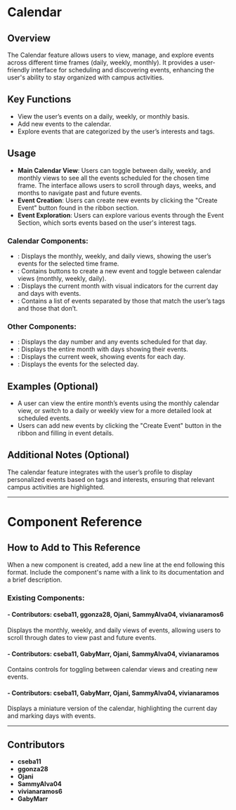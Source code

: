 # Calendar

## Overview
The Calendar feature allows users to view, manage, and explore events across different time frames (daily, weekly, monthly). It provides a user-friendly interface for scheduling and discovering events, enhancing the user's ability to stay organized with campus activities.

## Key Functions
- View the user’s events on a daily, weekly, or monthly basis.
- Add new events to the calendar.
- Explore events that are categorized by the user’s interests and tags.

## Usage
- **Main Calendar View**: Users can toggle between daily, weekly, and monthly views to see all the events scheduled for the chosen time frame. The interface allows users to scroll through days, weeks, and months to navigate past and future events.
- **Event Creation**: Users can create new events by clicking the "Create Event" button found in the ribbon section.
- **Event Exploration**: Users can explore various events through the Event Section, which sorts events based on the user's interest tags.
  
### Calendar Components:
- **<MainCalendar/>**: Displays the monthly, weekly, and daily views, showing the user’s events for the selected time frame.
- **<RibbonComponent/>**: Contains buttons to create a new event and toggle between calendar views (monthly, weekly, daily).
- **<MiniCalendar/>**: Displays the current month with visual indicators for the current day and days with events.
- **<EventSection/>**: Contains a list of events separated by those that match the user’s tags and those that don’t.
  
### Other Components:
- **<CalendarDay/>**: Displays the day number and any events scheduled for that day.
- **<CalendarMonthView/>**: Displays the entire month with days showing their events.
- **<CalendarWeekView/>**: Displays the current week, showing events for each day.
- **<CalendarDayView/>**: Displays the events for the selected day.

## Examples (Optional)
- A user can view the entire month’s events using the monthly calendar view, or switch to a daily or weekly view for a more detailed look at scheduled events.
- Users can add new events by clicking the "Create Event" button in the ribbon and filling in event details.

## Additional Notes (Optional)
The calendar feature integrates with the user’s profile to display personalized events based on tags and interests, ensuring that relevant campus activities are highlighted.

---

# Component Reference

## How to Add to This Reference
When a new component is created, add a new line at the end following this format. Include the component's name with a link to its documentation and a brief description.

### Existing Components:

#### <MainCalendar/> - Contributors: cseba11, ggonza28, Ojani, SammyAlva04, vivianaramos6
Displays the monthly, weekly, and daily views of events, allowing users to scroll through dates to view past and future events.

#### <RibbonComponent/> - Contributors: cseba11, GabyMarr, Ojani, SammyAlva04, vivianaramos
Contains controls for toggling between calendar views and creating new events.

#### <MiniCalendar/> - Contributors: cseba11, GabyMarr, Ojani, SammyAlva04, vivianaramos
Displays a miniature version of the calendar, highlighting the current day and marking days with events.

---

## Contributors
- **cseba11**
- **ggonza28**
- **Ojani**
- **SammyAlva04**
- **vivianaramos6**
- **GabyMarr**
